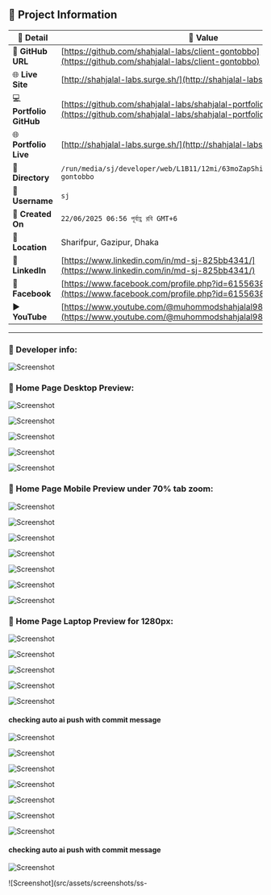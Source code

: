 ## 📂 Project Information

| 📝 **Detail**           | 📌 **Value**                                                                                                     |
| ----------------------- | ---------------------------------------------------------------------------------------------------------------- |
| 🔗 **GitHub URL**       | [https://github.com/shahjalal-labs/client-gontobbo](https://github.com/shahjalal-labs/client-gontobbo)           |
| 🌐 **Live Site**        | [http://shahjalal-labs.surge.sh/](http://shahjalal-labs.surge.sh/)                                               |
| 💻 **Portfolio GitHub** | [https://github.com/shahjalal-labs/shahjalal-portfolio](https://github.com/shahjalal-labs/shahjalal-portfolio)   |
| 🌐 **Portfolio Live**   | [http://shahjalal-labs.surge.sh/](http://shahjalal-labs.surge.sh/)                                               |
| 📁 **Directory**        | `/run/media/sj/developer/web/L1B11/12mi/63moZapShift1/gontobbo/client-gontobbo`                                  |
| 👤 **Username**         | `sj`                                                                                                             |
| 📅 **Created On**       | `22/06/2025 06:56 পূর্বাহ্ণ রবি GMT+6`                                                                           |
| 📍 **Location**         | Sharifpur, Gazipur, Dhaka                                                                                        |
| 💼 **LinkedIn**         | [https://www.linkedin.com/in/md-sj-825bb4341/](https://www.linkedin.com/in/md-sj-825bb4341/)                     |
| 📘 **Facebook**         | [https://www.facebook.com/profile.php?id=61556383702555](https://www.facebook.com/profile.php?id=61556383702555) |
| ▶️ **YouTube**          | [https://www.youtube.com/@muhommodshahjalal9811](https://www.youtube.com/@muhommodshahjalal9811)                 |

---

### 🙍 Developer info:

![Screenshot](src/assets/screenshots/ss-10-27-08-AM_28-06-25.png)

### 📝 Home Page Desktop Preview:

<!-- ![Screenshot](src/assets/screenshots/ss-10-18-55-AM_28-06-25.png) -->

![Screenshot](src/assets/screenshots/ss-10-19-51-AM_28-06-25.png)

![Screenshot](src/assets/screenshots/ss-10-24-03-AM_28-06-25.png)

![Screenshot](src/assets/screenshots/ss-10-24-25-AM_28-06-25.png)

![Screenshot](src/assets/screenshots/ss-10-24-49-AM_28-06-25.png)

![Screenshot](src/assets/screenshots/ss-10-25-39-AM_28-06-25.png)

### 📝 Home Page Mobile Preview under 70% tab zoom:

![Screenshot](src/assets/screenshots/ss-10-41-19-AM_28-06-25.png)

![Screenshot](src/assets/screenshots/ss-10-46-00-AM_28-06-25.png)

![Screenshot](src/assets/screenshots/ss-10-46-22-AM_28-06-25.png)

![Screenshot](src/assets/screenshots/ss-10-46-48-AM_28-06-25.png)

![Screenshot](src/assets/screenshots/ss-10-47-08-AM_28-06-25.png)

![Screenshot](src/assets/screenshots/ss-10-47-26-AM_28-06-25.png)

![Screenshot](src/assets/screenshots/ss-10-47-44-AM_28-06-25.png)

### 📝 Home Page Laptop Preview for 1280px:

![Screenshot](src/assets/screenshots/ss-11-26-15-AM_28-06-25.png)

![Screenshot](src/assets/screenshots/ss-11-26-35-AM_28-06-25.png)

![Screenshot](src/assets/screenshots/ss-11-26-58-AM_28-06-25.png)

![Screenshot](src/assets/screenshots/ss-11-27-22-AM_28-06-25.png)

![Screenshot](src/assets/screenshots/ss-11-27-45-AM_28-06-25.png)

#### checking auto ai push with commit message

![Screenshot](src/assets/screenshots/ss-11-28-08-AM_28-06-25.png)

![Screenshot](src/assets/screenshots/ss-11-28-22-AM_28-06-25.png)

![Screenshot](src/assets/screenshots/ss-11-28-35-AM_28-06-25.png)

![Screenshot](src/assets/screenshots/ss-11-28-49-AM_28-06-25.png)

![Screenshot](src/assets/screenshots/ss-11-29-12-AM_28-06-25.png)

![Screenshot](src/assets/screenshots/ss-11-29-26-AM_28-06-25.png)

![Screenshot](src/assets/screenshots/ss-11-29-40-AM_28-06-25.png)

#### checking auto ai push with commit message

![Screenshot](src/assets/screenshots/ss-11-30-04-AM_28-06-25.png)

![Screenshot](src/assets/screenshots/ss-
